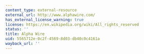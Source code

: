 ```yaml
---
content_type: external-resource
external_url: http://www.alphawire.com/
has_external_license_warning: true
license: https://en.wikipedia.org/wiki/All_rights_reserved
status: ''
title: Alpha Wire
uid: 5565712e-0c2f-4569-8d03-db40c0c4161a
wayback_url: ''
---
```

